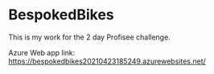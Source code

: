 # BespokedBikes
This is my work for the 2 day Profisee challenge.


Azure Web app link: https://bespokedbikes20210423185249.azurewebsites.net/